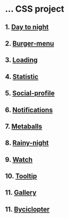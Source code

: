 #  ... CSS project
## 1. [Day to night](https://codepen.io/ori-wiki/pen/QWxpjVy)
## 2. [Burger-menu](https://codepen.io/ori-wiki/pen/wvXowbw) 
## 3. [Loading](https://codepen.io/ori-wiki/pen/KKeLYXa)
## 4. [Statistic](https://codepen.io/ori-wiki/pen/KKBpWNe)
## 5. [Social-profile](https://codepen.io/ori-wiki/pen/wvxKGpR)
## 6. [Notifications](https://codepen.io/ori-wiki/pen/yLQaRMK)
## 7. [Metaballs](https://codepen.io/ori-wiki/pen/QWJKZeB)
## 8. [Rainy-night](https://codepen.io/ori-wiki/pen/KKrqmNO)
## 9. [Watch](https://codepen.io/ori-wiki/pen/yLQpboE)
## 10. [Tooltip](https://codepen.io/ori-wiki/pen/vYQRdME)
## 11. [Gallery](https://codepen.io/ori-wiki/pen/VwqaVaO)
## 11. [Byciclopter](https://codepen.io/ori-wiki/pen/wvRmZPG)

